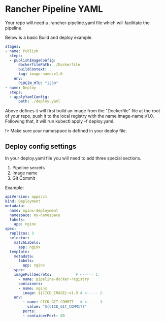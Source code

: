 # Rancher Pipeline YAML

Your repo will need a .rancher-pipeline.yaml file which will facilitate the pipeline. 

Below is a basic Build and deploy example.

```yaml
stages:
- name: Publish
  steps:
  - publishImageConfig:
      dockerfilePath: ./Dockerfile
      buildContext: .
      tag: image-name:v1.0
    env:
      PLUGIN_MTU: "1230"
- name: Deploy
  steps:
  - applyYamlConfig:
      path: ./deploy.yaml
```

Above defines it will first build an image from the "Dockerfile" file at the root of your repo, push it to the local registry with the name image-name:v1.0. Following that, it will run kubectl apply -f deploy.yaml. 

!> Make sure your namespace is defined in your deploy file.

## Deploy config settings

In your deploy.yaml file you will need to add three special sections. 

1. Pipeline secrets
2. Image name
3. Git Commit

Example:

```yaml
apiVersion: apps/v1
kind: Deployment
metadata:
  name: nginx-deployment
  namespace: my-namespace
  labels:
    app: nginx
spec:
  replicas: 3
  selector:
    matchLabels:
      app: nginx
  template:
    metadata:
      labels:
        app: nginx
    spec:
    imagePullSecrets:           # <----- 1.
      - name: pipeline-docker-registry
      containers:
      - name: nginx
        image: ${CICD_IMAGE}:v1.0 # <----- 2.
    env:
        - name: CICD_GIT_COMMIT   # <----- 3.
          value: "${CICD_GIT_COMMIT}"
        ports:
        - containerPort: 80
```